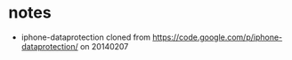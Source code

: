 # notes

* iphone-dataprotection cloned from
https://code.google.com/p/iphone-dataprotection/ on 20140207

